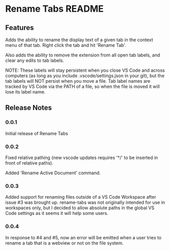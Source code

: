 # Rename Tabs README

## Features

Adds the ability to rename the display text of a given tab in the context menu of that tab.  Right click the tab and hit 'Rename Tab'.

Also adds the ability to remove the extension from all open tab labels, and clear any edits to tab labels.

NOTE: These labels will stay persistent when you close VS Code and across computers (as long as you include .vscode/settings.json in your git), but the tab labels will NOT persist when you move a file.  Tab label names are tracked by VS Code via the PATH of a file, so when the file is moved it will lose its label name.

## Release Notes

### 0.0.1

Initial release of Rename Tabs

### 0.0.2

Fixed relative pathing (new vscode updates requires '*/' to be inserted in front of relative paths).

Added 'Rename Active Document' command.

### 0.0.3

Added support for renaming files outside of a VS Code Workspace after issue #3 was brought up.  rename-tabs was not originally intended for use in workspaces only, but I decided to allow absolute paths in the global VS Code settings as it seems it will help some users.

### 0.0.4

In response to #4 and #5, now an error will be emitted when a user tries to rename a tab that is a webview or not on the file system.